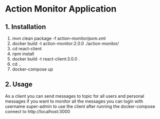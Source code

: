 # Action Monitor Application


## 1. Installation
  1. mvn clean package -f action-monitor/pom.xml
  2. docker build  -t action-monitor:2.0.0 ./action-monitor/
  3. cd react-client
  4. npm install 
  5. docker build -t react-client:3.0.0 .
  6. cd ..
  7. docker-compose up

## 2. Usage
  As a client you can send messages to topic for all users and personal messages
  if you want to monitor all the messages you can login with username super-admin
  to use the client after running the docker-compose connect to http://localhost:3000